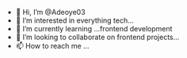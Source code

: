 - 👋 Hi, I’m @Adeoye03
- 👀 I’m interested in everything tech...
- 🌱 I’m currently learning ...frontend development
- 💞️ I’m looking to collaborate on frontend projects...
- 📫 How to reach me ...

<!---
Adeoye03/Adeoye03 is a ✨ special ✨ repository because its `README.md` (this file) appears on your GitHub profile.
You can click the Preview link to take a look at your changes.
--->
